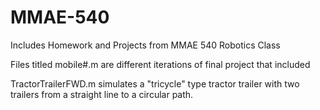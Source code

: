# MMAE-540
Includes Homework and Projects from MMAE 540 Robotics Class

Files titled mobile#.m are different iterations of final project that included 

TractorTrailerFWD.m simulates a "tricycle" type tractor trailer with two trailers from a straight line to a circular path.

